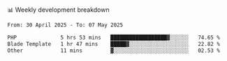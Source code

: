📊 Weekly development breakdown
<!--START_SECTION:waka-->

```txt
From: 30 April 2025 - To: 07 May 2025

PHP              5 hrs 53 mins   ██████████████████▓░░░░░░   74.65 %
Blade Template   1 hr 47 mins    █████▓░░░░░░░░░░░░░░░░░░░   22.82 %
Other            11 mins         ▓░░░░░░░░░░░░░░░░░░░░░░░░   02.53 %
```

<!--END_SECTION:waka-->
